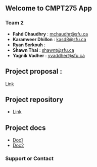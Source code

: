 ## Welcome to CMPT275 App 



### Team 2

* **Fahd Chaudhry** : mchaudhr@sfu.ca
* **Karamveer Dhillon** : kasd8@sfu.ca
* **Ryan Serkouh** : 
* **Shawn Thai** : shawnt@sfu.ca
* **Yagnik Vadher** : yvaddher@sfu.ca




## Project proposal : 
[Link](www.docs.google.com)

## Project repository 
- [Link](https://github.com/yvadher/cmpt275App)

## Project docs
-  [Doc1](https://github.com/yvadher/cmpt275App)
-  [Doc2](https://github.com/yvadher/cmpt275App)


### Support or Contact 
